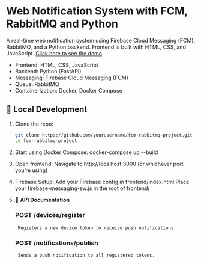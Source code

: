 # Web Notification System with FCM, RabbitMQ and Python

A real-time web notification system using Firebase Cloud Messaging (FCM), RabbitMQ, and a Python backend. Frontend is built with HTML, CSS, and JavaScript.
[Click here to see the demo](https://your-demo-link.netlify.app)

- Frontend: HTML, CSS, JavaScript
- Backend: Python (FastAPI)
- Messaging: Firebase Cloud Messaging (FCM)
- Queue: RabbitMQ
- Containerization: Docker, Docker Compose


## 🔧 Local Development

1. Clone the repo:
   ```bash
   git clone https://github.com/yourusername/fcm-rabbitmq-project.git
   cd fcm-rabbitmq-project

2. Start using Docker Compose:
    docker-compose up --build

3. Open frontend:
    Navigate to http://localhost:3000 (or whichever port you’re using)

4. Firebase Setup:
    Add your Firebase config in frontend/index.html
	Place your firebase-messaging-sw.js in the root of frontend/

5. 🧪 **API Documentation**

    ### POST /devices/register
        Registers a new device token to receive push notifications.

    ### POST /notifications/publish
        Sends a push notification to all registered tokens.